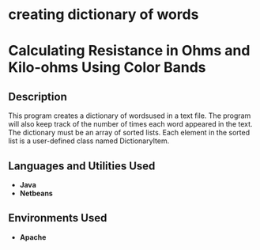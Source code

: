 # creating dictionary of words

<h1> Calculating Resistance in Ohms and Kilo-ohms Using Color Bands  </h1>


<h2>Description</h2>
This program creates a dictionary of wordsused in a text file. The program will also keep track of the number of times each word appeared in the
text.  The dictionary must be an array of sorted lists. Each element in the sorted list is a user-defined class named DictionaryItem.
<br />


<h2>Languages and Utilities Used</h2>

- <b> Java</b> 
- <b>Netbeans </b>

<h2>Environments Used </h2>

- <b> Apache </b> 


<!--
 ```diff
- text in red
+ text in green
! text in orange
# text in gray
@@ text in purple (and bold)@@
```
--!>
